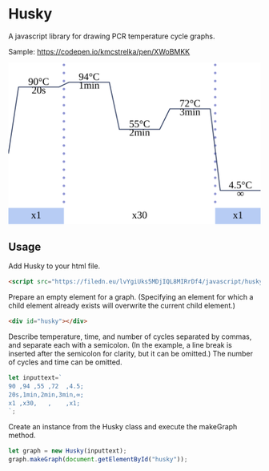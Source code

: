 # Husky


A javascript library for drawing PCR temperature cycle graphs.

Sample: https://codepen.io/kmcstrelka/pen/XWoBMKK

![example image](images/example.svg)

## Usage

Add Husky to your html file.

```html
<script src="https://filedn.eu/lvYgiUks5MDjIQL8MIRrDf4/javascript/husky.js"></script>
```

Prepare an empty element for a graph. (Specifying an element for which a child element already exists will overwrite the current child element.)

```html
<div id="husky"></div>
```

Describe temperature, time, and number of cycles separated by commas, and separate each with a semicolon. (In the example, a line break is inserted after the semicolon for clarity, but it can be omitted.)
The number of cycles and time can be omitted.

```javascript
let inputtext=`
90 ,94 ,55 ,72  ,4.5;
20s,1min,2min,3min,∞;
x1 ,x30,   ,    ,x1;
`;
```

Create an instance from the Husky class and execute the makeGraph method.

```javascript
let graph = new Husky(inputtext);
graph.makeGraph(document.getElementById("husky"));
```

